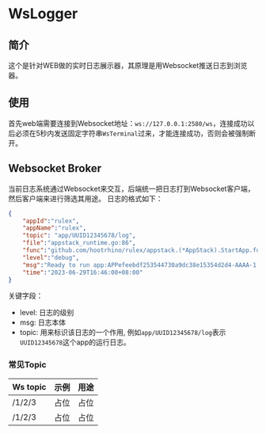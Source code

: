 # WsLogger
## 简介
这个是针对WEB做的实时日志展示器，其原理是用Websocket推送日志到浏览器。
## 使用
首先web端需要连接到Websocket地址：`ws://127.0.0.1:2580/ws`，连接成功以后必须在5秒内发送固定字符串`WsTerminal`过来，才能连接成功，否则会被强制断开。

## Websocket Broker
当前日志系统通过Websocket来交互，后端统一把日志打到Websocket客户端，然后客户端来进行筛选其用途。
日志的格式如下：
```json
{
    "appId":"rulex",
    "appName":"rulex",
    "topic": "app/UUID12345678/log",
    "file":"appstack_runtime.go:86",
    "func":"github.com/hootrhino/rulex/appstack.(*AppStack).StartApp.func1",
    "level":"debug",
    "msg":"Ready to run app:APPefeebdf253544730a9dc38e15354d2d4-AAAA-1.0.0",
    "time":"2023-06-29T16:46:00+08:00"
}
```
关键字段：
- level: 日志的级别
- msg: 日志本体
- topic: 用来标识该日志的一个作用, 例如`app/UUID12345678/log`表示`UUID12345678`这个app的运行日志。

### 常见Topic
| Ws topic | 示例 | 用途 |
| -------- | ---- | ---- |
| /1/2/3   | 占位 | 占位 |
| /1/2/3   | 占位 | 占位 |
